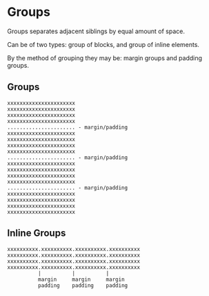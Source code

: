 # Groups

Groups separates adjacent siblings by equal amount of space.

Can be of two types: group of blocks, and group of inline elements.

By the method of grouping they may be: margin groups and padding groups.

## Groups

```
xxxxxxxxxxxxxxxxxxxxxx
xxxxxxxxxxxxxxxxxxxxxx
xxxxxxxxxxxxxxxxxxxxxx
xxxxxxxxxxxxxxxxxxxxxx
...................... - margin/padding
xxxxxxxxxxxxxxxxxxxxxx
xxxxxxxxxxxxxxxxxxxxxx
xxxxxxxxxxxxxxxxxxxxxx
xxxxxxxxxxxxxxxxxxxxxx
...................... - margin/padding
xxxxxxxxxxxxxxxxxxxxxx
xxxxxxxxxxxxxxxxxxxxxx
xxxxxxxxxxxxxxxxxxxxxx
xxxxxxxxxxxxxxxxxxxxxx
...................... - margin/padding
xxxxxxxxxxxxxxxxxxxxxx
xxxxxxxxxxxxxxxxxxxxxx
xxxxxxxxxxxxxxxxxxxxxx
xxxxxxxxxxxxxxxxxxxxxx
```

## Inline Groups

```
xxxxxxxxxx.xxxxxxxxxx.xxxxxxxxxx.xxxxxxxxxx
xxxxxxxxxx.xxxxxxxxxx.xxxxxxxxxx.xxxxxxxxxx
xxxxxxxxxx.xxxxxxxxxx.xxxxxxxxxx.xxxxxxxxxx
xxxxxxxxxx.xxxxxxxxxx.xxxxxxxxxx.xxxxxxxxxx
          |          |          |
          margin     margin     margin
          padding    padding    padding
```
